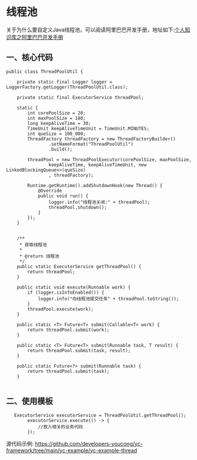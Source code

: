 # 线程池
关于为什么要自定义Java线程池，可以阅读阿里巴巴开发手册，地址如下:[个人知识库之阿里巴巴开发手册](https://github.com/developers-youcong/Personal-Learning-Library/blob/master/%E6%8A%80%E6%9C%AF%E6%88%90%E9%95%BF/%E9%98%BF%E9%87%8C/Java%E5%BC%80%E5%8F%91%E6%89%8B%E5%86%8C.pdf)

## 一、核心代码
```
public class ThreadPoolUtil {

    private static final Logger logger = LoggerFactory.getLogger(ThreadPoolUtil.class);

    private static final ExecutorService threadPool;

    static {
        int corePoolSize = 20;
        int maxPoolSize = 180;
        long keepAliveTime = 30;
        TimeUnit keepAliveTimeUnit = TimeUnit.MINUTES;
        int queSize = 100_000;
        ThreadFactory threadFactory = new ThreadFactoryBuilder()
                .setNameFormat("ThreadPoolUtil")
                .build();

        threadPool = new ThreadPoolExecutor(corePoolSize, maxPoolSize,
                keepAliveTime, keepAliveTimeUnit, new LinkedBlockingQueue<>(queSize)
                , threadFactory);

        Runtime.getRuntime().addShutdownHook(new Thread() {
            @Override
            public void run() {
                logger.info("线程池关闭:" + threadPool);
                threadPool.shutdown();
            }
        });
    }


    /**
     * 获取线程池
     *
     * @return 线程池
     */
    public static ExecutorService getThreadPool() {
        return threadPool;
    }

    public static void execute(Runnable work) {
        if (logger.isInfoEnabled()) {
            logger.info("向线程池提交任务" + threadPool.toString());
        }
        threadPool.execute(work);
    }

    public static <T> Future<T> submit(Callable<T> work) {
        return threadPool.submit(work);
    }

    public static <T> Future<T> submit(Runnable task, T result) {
        return threadPool.submit(task, result);
    }

    public static Future<?> submit(Runnable task) {
        return threadPool.submit(task);
    }


```

## 二、使用模板
```
   ExecutorService executorService = ThreadPoolUtil.getThreadPool();
        executorService.execute(() -> {
            //放入相关的业务代码
        });
```

源代码示例:
https://github.com/developers-youcong/yc-framework/tree/main/yc-example/yc-example-thread